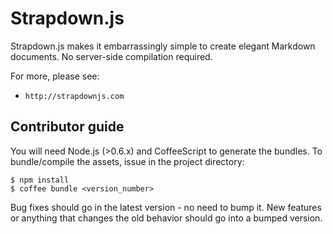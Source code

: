 # Strapdown.js

Strapdown.js makes it embarrassingly simple to create elegant Markdown documents. No server-side compilation required. 

For more, please see:

+ `http://strapdownjs.com`

## Contributor guide

You will need Node.js (>0.6.x) and CoffeeScript to generate the bundles. To bundle/compile the assets, issue in the project directory:

```
$ npm install
$ coffee bundle <version_number>
```

Bug fixes should go in the latest version - no need to bump it. New features or anything that changes the old behavior should go into a bumped version.
